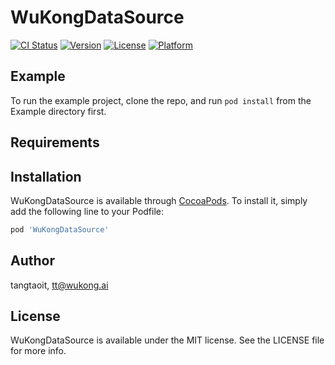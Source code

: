 # WuKongDataSource

[![CI Status](https://img.shields.io/travis/tangtaoit/WuKongDataSource.svg?style=flat)](https://travis-ci.org/tangtaoit/WuKongDataSource)
[![Version](https://img.shields.io/cocoapods/v/WuKongDataSource.svg?style=flat)](https://cocoapods.org/pods/WuKongDataSource)
[![License](https://img.shields.io/cocoapods/l/WuKongDataSource.svg?style=flat)](https://cocoapods.org/pods/WuKongDataSource)
[![Platform](https://img.shields.io/cocoapods/p/WuKongDataSource.svg?style=flat)](https://cocoapods.org/pods/WuKongDataSource)

## Example

To run the example project, clone the repo, and run `pod install` from the Example directory first.

## Requirements

## Installation

WuKongDataSource is available through [CocoaPods](https://cocoapods.org). To install
it, simply add the following line to your Podfile:

```ruby
pod 'WuKongDataSource'
```

## Author

tangtaoit, tt@wukong.ai

## License

WuKongDataSource is available under the MIT license. See the LICENSE file for more info.
